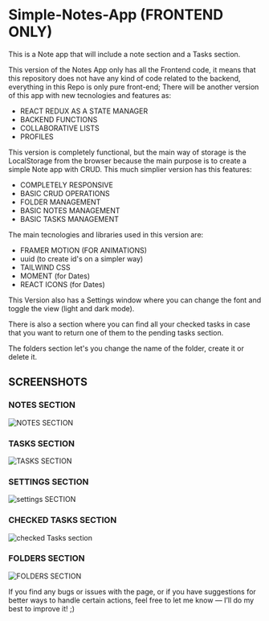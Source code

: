 # Simple-Notes-App (FRONTEND ONLY)
This is a Note app that will include a note section and a Tasks section.

This version of the Notes App only has all the Frontend code, it means that this repository does not have any kind of code related to the backend, everything in this Repo is only pure front-end;
There will be another version of this app with new tecnologies and features as:

<ul>
  <li>REACT REDUX AS A STATE MANAGER</li>
  <li>BACKEND FUNCTIONS</li>
  <li>COLLABORATIVE LISTS</li>
  <li>PROFILES</li>
</ul>

This version is completely functional, but the main way of storage is the LocalStorage from the browser because the main purpose is to create a simple Note app with CRUD.
This much simplier version has this features:

<ul>
  <li>COMPLETELY RESPONSIVE</li>
  <li>BASIC CRUD OPERATIONS</li>
  <li>FOLDER MANAGEMENT</li>
  <li>BASIC NOTES MANAGEMENT</li>
  <li>BASIC TASKS MANAGEMENT</li>
</ul>

The main tecnologies and libraries used in this version are:

<ul>
  <li>FRAMER MOTION (FOR ANIMATIONS)</li>
  <li>uuid (to create id's on a simpler way)</li>
  <li>TAILWIND CSS</li>
  <li>MOMENT (for Dates)</li>
  <li>REACT ICONS (for Dates)</li>
</ul>

This Version also has a Settings window where you can change the font and toggle the view (light and dark mode).

There is also a section where you can find all your checked tasks in case that you want to return one of them to the pending tasks section.

The folders section let's you change the name of the folder, create it or delete it.

<h2>SCREENSHOTS</h2>

<h3>NOTES SECTION</h3>

![NOTES SECTION](https://github.com/user-attachments/assets/c83fa62b-3484-491e-b716-c14d08acbd85)



<h3>TASKS SECTION</h3>

![TASKS SECTION](https://github.com/user-attachments/assets/fd3124a3-c301-435b-b86f-d5e9e80ef4a8)

<h3>SETTINGS SECTION</h3>

![settings SECTION](https://github.com/user-attachments/assets/81012240-87af-469f-96c3-6cd79b48532f)

<h3>CHECKED TASKS SECTION</h3>

![checked Tasks section](https://github.com/user-attachments/assets/fd020355-ef6f-4a31-b0ef-b5e97f435e4d)

<h3>FOLDERS SECTION</h3>

![FOLDERS SECTION](https://github.com/user-attachments/assets/16d56c42-f014-4e2b-ba5a-944f131ba3d4)


If you find any bugs or issues with the page, or if you have suggestions for better ways to handle certain actions, feel free to let me know — I’ll do my best to improve it! ;)













